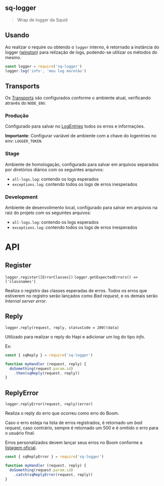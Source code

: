 ## sq-logger
> Wrap de logger da Squid

## Usando
Ao realizar o require ou obtendo o `logger` interno, é retornado a instância do logger ([winston](https://github.com/winstonjs/winston)) para relização de logs, podendo-se utilizar os métodos do mesmo.

```js
const logger = require('sq-logger')
logger.log('info', 'meu log marotão')
```

## Transports
Os [Transports](https://github.com/winstonjs/winston/blob/master/docs/transports.md) são configurados conforme o ambiente atual, verificando através do `NODE_ENV`.

### Produção
Configurado para salvar no [LogEntries](logentries.com/app/) todos os erros e informações.

**Importante**: Configurar variável de ambiente com a chave do logentries no env: `LOGGER_TOKEN`.

### Stage
Ambiente de homologação, configurado para salvar em arquivos separados por diretórios diários com os seguintes arquivos:

- `all-logs.log`: contendo os logs esperados
- `exceptions.log`: contendo todos os logs de erros inesperados

### Development
Ambiente de desenvolimento local, configurado para salvar em arquivos na raiz do projeto com os seguintes arquivos:

- `all-logs.log`: contendo os logs esperados
- `exceptions.log`: contendo todos os logs de erros inesperados

# API

## Register
`logger.register([ErrorClasses])`
`logger.getExpectedErrors() => ['classnames']`

Realiza o registro das classes esperadas de erros. Todos os erros que estiverem no registro serão lançados como *Bad request*, e os demais serão *Internal server error*.

## Reply
`logger.reply(request, reply, statusCode = 200)(data)`

Utilizado para realizar o reply do Hapi e adicionar um log do tipo *info*.

Ex:

```js
const { sqReply } = require('sq-logger')

function myHandler (request, reply) {
  doSomething(request.param.id)
    .then(sqReply(request, reply))
}
```

## ReplyError
`logger.replyError(request, reply)(error)`

Realiza o reply do erro que ocorreu como erro do Boom.

Caso o erro esteja na lista de erros registrados, é retornado um *bad request*, caso contrário, sempre é retornado um 500 e é omitido o erro para o usuário final.

Erros personalizados devem lançar seus erros no Boom conforme a [listagem oficial](https://github.com/hapijs/boom#http-4xx-errors).

```js
const { sqReplyError } = require('sq-logger')

function myHandler (request, reply) {
  doSomething(request.param.id)
    .catch(sqReplyError(request, reply))
}
```
